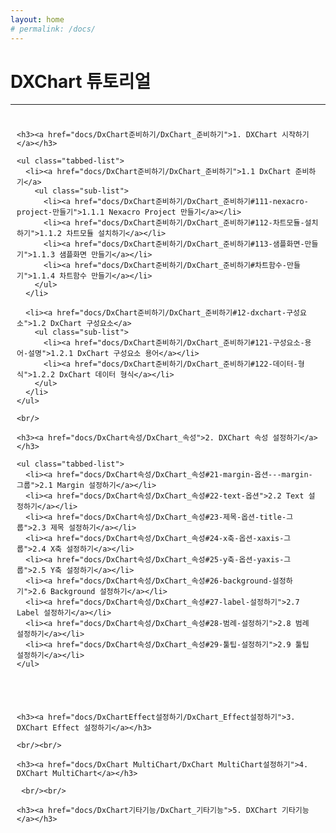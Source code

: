```yaml
---
layout: home
# permalink: /docs/
---
```



<h1> DXChart 튜토리얼</h1>
<hr/>
<div class="toc-columns">


<div class="toc-column">
  
    <h3><a href="docs/DxChart준비하기/DxChart_준비하기">1. DXChart 시작하기</a></h3>
    
    <ul class="tabbed-list">
      <li><a href="docs/DxChart준비하기/DxChart_준비하기">1.1 DxChart 준비하기</a>
        <ul class="sub-list">
          <li><a href="docs/DxChart준비하기/DxChart_준비하기#111-nexacro-project-만들기">1.1.1 Nexacro Project 만들기</a></li>
          <li><a href="docs/DxChart준비하기/DxChart_준비하기#112-차트모듈-설치하기">1.1.2 차트모듈 설치하기</a></li>
          <li><a href="docs/DxChart준비하기/DxChart_준비하기#113-샘플화면-만들기">1.1.3 샘플화면 만들기</a></li>
          <li><a href="docs/DxChart준비하기/DxChart_준비하기#차트함수-만들기">1.1.4 차트함수 만들기</a></li>
        </ul>
      </li>
  
      <li><a href="docs/DxChart준비하기/DxChart_준비하기#12-dxchart-구성요소">1.2 DxChart 구성요소</a>
        <ul class="sub-list">
          <li><a href="docs/DxChart준비하기/DxChart_준비하기#121-구성요소-용어-설명">1.2.1 DxChart 구성요소 용어</a></li>
          <li><a href="docs/DxChart준비하기/DxChart_준비하기#122-데이터-형식">1.2.2 DxChart 데이터 형식</a></li>
        </ul>
      </li>
    </ul>

    <br/>

    <h3><a href="docs/DxChart속성/DxChart_속성">2. DXChart 속성 설정하기</a></h3>
  
    <ul class="tabbed-list">
      <li><a href="docs/DxChart속성/DxChart_속성#21-margin-옵션---margin-그룹">2.1 Margin 설정하기</a></li>
      <li><a href="docs/DxChart속성/DxChart_속성#22-text-옵션">2.2 Text 설정하기</a></li>
      <li><a href="docs/DxChart속성/DxChart_속성#23-제목-옵션-title-그룹">2.3 제목 설정하기</a></li>
      <li><a href="docs/DxChart속성/DxChart_속성#24-x축-옵션-xaxis-그룹">2.4 X축 설정하기</a></li>
      <li><a href="docs/DxChart속성/DxChart_속성#25-y축-옵션-yaxis-그룹">2.5 Y축 설정하기</a></li>
      <li><a href="docs/DxChart속성/DxChart_속성#26-background-설정하기">2.6 Background 설정하기</a></li>
      <li><a href="docs/DxChart속성/DxChart_속성#27-label-설정하기">2.7 Label 설정하기</a></li>
      <li><a href="docs/DxChart속성/DxChart_속성#28-범례-설정하기">2.8 범례 설정하기</a></li>
      <li><a href="docs/DxChart속성/DxChart_속성#29-툴팁-설정하기">2.9 툴팁 설정하기</a></li>
    </ul>
  
  </div>

  <div class="toc-column">
  
    <h3><a href="docs/DxChartEffect설정하기/DxChart_Effect설정하기">3. DXChart Effect 설정하기</a></h3>

    <br/><br/>

    <h3><a href="docs/DxChart MultiChart/DxChart MultiChart설정하기">4. DXChart MultiChart</a></h3>

     <br/><br/>

    <h3><a href="docs/DxChart기타기능/DxChart_기타기능">5. DXChart 기타기능</a></h3>    
  
  </div>

</div>

<style>
  .toc-columns {
    display: flex;
    flex-wrap: wrap;
    gap: 20px;
  }
  
  .toc-column {
    flex: 1 1 45%;
    padding: 10px;
  }
  
  .toc-column h3 {
    font-weight: bold;
    font-size: 1.4rem;
    margin-bottom: 0.8rem;
    color: #2c3e50;
  }
  
  .toc-column ul {
    margin-top: 0.5rem;
    margin-bottom: 0.5rem;
    list-style-type: none;
    padding-left: 0;
  }
  
  .toc-column li {
    margin-bottom: 0.3rem;
    color: #666;
  }
  
  .toc-column a {
    text-decoration: none;
    color: #333;
  }

 .toc-column a:hover{
   font-weight: 800;
    color: #333;
  }

  .tabbed-list > li {
    margin-left: 30px;
    margin-bottom: 20px;
  } 

  .sub-list > li {
    margin-left: 30px;
    margin-bottom: 10px;
  }
</style>    
